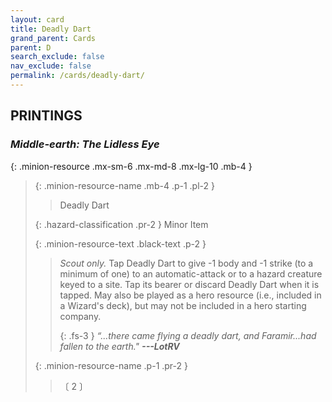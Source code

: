 ```yaml
---
layout: card
title: Deadly Dart
grand_parent: Cards
parent: D
search_exclude: false
nav_exclude: false
permalink: /cards/deadly-dart/
---
```


## PRINTINGS


### _Middle-earth: The Lidless Eye_

{: .minion-resource .mx-sm-6 .mx-md-8 .mx-lg-10 .mb-4 }
> {: .minion-resource-name .mb-4 .p-1 .pl-2 }
> > <div class="hazard-mp"></div>
> > <div class="card-name">Deadly Dart</div>
>
> {: .hazard-classification .pr-2 }
> Minor Item
>
> {: .minion-resource-text .black-text .p-2 }
> > _Scout only._ Tap Deadly Dart to give -1 body and -1 strike (to a minimum of one) to an automatic-attack or to a hazard creature keyed to a site. Tap its bearer or discard Deadly Dart when it is tapped. May also be played as a hero resource (i.e., included in a Wizard's deck), but may not be included in a hero starting company. 
> > 
> > {: .fs-3 } 
> > _“...there came flying a deadly dart, and Faramir...had fallen to the earth."_ ***---&#65279;LotRV*** 
> 
> {: .minion-resource-name .p-1 .pr-2 }
> > <div class="card-shield"></div>
> > <div class="card-corruption-white">〔 2 〕</div>
